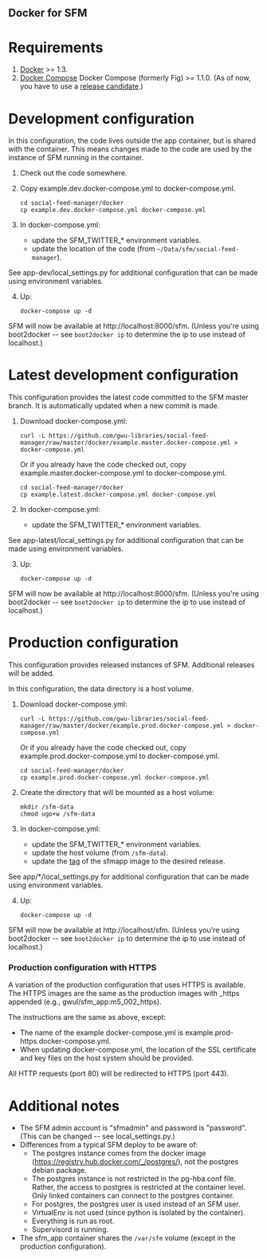 Docker for SFM
---------------------

Requirements
===========
1.  [Docker](https://docs.docker.com/installation/#installation) >= 1.3.
2.  [Docker Compose](http://www.fig.sh/install.html) Docker Compose (formerly Fig) >= 1.1.0.  (As of now, you have to use a [release candidate](https://github.com/docker/fig/releases).)

Development configuration
====================
In this configuration, the code lives outside the app container, but is shared with the container.  This means changes made to the code are used by the instance of SFM running in the container.

1.  Check out the code somewhere.
2.  Copy example.dev.docker-compose.yml to docker-compose.yml.

        cd social-feed-manager/docker
        cp example.dev.docker-compose.yml docker-compose.yml

3.  In docker-compose.yml:

    * update the SFM_TWITTER_* environment variables.
    * update the location of the code (from `~/Data/sfm/social-feed-manager`).

See app-dev/local_settings.py for additional configuration that can be made using environment variables.

4.  Up:

        docker-compose up -d

SFM will now be available at http://localhost:8000/sfm.  (Unless you're using boot2docker -- see `boot2docker ip` to determine the ip to use instead of localhost.)

Latest development configuration
===========================
This configuration provides the latest code committed to the SFM master branch.  It is automatically updated when a new commit is made.

1.  Download docker-compose.yml:

        curl -L https://github.com/gwu-libraries/social-feed-manager/raw/master/docker/example.master.docker-compose.yml > docker-compose.yml

    Or if you already have the code checked out, copy example.master.docker-compose.yml to docker-compose.yml.

        cd social-feed-manager/docker
        cp example.latest.docker-compose.yml docker-compose.yml

2.  In docker-compose.yml:

    * update the SFM_TWITTER_* environment variables.

See app-latest/local_settings.py for additional configuration that can be made using environment variables.

3.  Up:

        docker-compose up -d

SFM will now be available at http://localhost:8000/sfm.  (Unless you're using boot2docker -- see `boot2docker ip` to determine the ip to use instead of localhost.)

Production configuration
==================
This configuration provides released instances of SFM.  Additional releases will be added.

In this configuration, the data directory is a host volume.

1.  Download docker-compose.yml:

        curl -L https://github.com/gwu-libraries/social-feed-manager/raw/master/docker/example.prod.docker-compose.yml > docker-compose.yml

    Or if you already have the code checked out, copy example.prod.docker-compose.yml to docker-compose.yml.

        cd social-feed-manager/docker
        cp example.prod.docker-compose.yml docker-compose.yml

2.  Create the directory that will be mounted as a host volume:
       
        mkdir /sfm-data
        chmod ugo+w /sfm-data

3.  In docker-compose.yml:

    * update the SFM_TWITTER_* environment variables.
    * update the host volume (from `/sfm-data`).
    * update the [tag](https://registry.hub.docker.com/u/gwul/sfm_app/tags/manage/) of the sfmapp image to the desired release.

See app/*/local_settings.py for additional configuration that can be made using environment variables.

4.  Up:

        docker-compose up -d

SFM will now be available at http://localhost/sfm.  (Unless you're using boot2docker -- see `boot2docker ip` to determine the ip to use instead of localhost.)

### Production configuration with HTTPS
A variation of the production configuration that uses HTTPS is available.  The HTTPS images are the same as the production images with _https appended (e.g., gwul/sfm_app:m5_002_https).

The instructions are the same as above, except:
* The name of the example docker-compose.yml is example.prod-https.docker-compose.yml.
* When updating docker-compose.yml, the location of the SSL certificate and key files on the host system should be provided.

All HTTP requests (port 80) will be redirected to HTTPS (port 443).

Additional notes
============
* The SFM admin account is "sfmadmin" and password is "password".  (This can be
changed -- see local_settings.py.)
* Differences from a typical SFM deploy to be aware of:
    * The postgres instance comes from the docker image (https://registry.hub.docker.com/_/postgres/),
not the postgres debian package.
    * The postgres instance is not restricted in the pg-hba.conf file.  Rather, the
access to postgres is restricted at the container level.  Only linked containers
can connect to the postgres container.
    * For postgres, the postgres user is used instead of an SFM user.
    * VirtualEnv is not used (since python is isolated by the container).
    * Everything is run as root.
    * Supervisord is running.
* The sfm_app container shares the `/var/sfm` volume (except in the production configuration).
